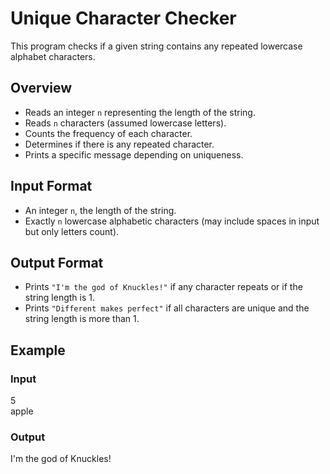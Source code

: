 # Unique Character Checker

This program checks if a given string contains any repeated lowercase alphabet characters.

## Overview

- Reads an integer `n` representing the length of the string.
- Reads `n` characters (assumed lowercase letters).
- Counts the frequency of each character.
- Determines if there is any repeated character.
- Prints a specific message depending on uniqueness.

## Input Format

- An integer `n`, the length of the string.
- Exactly `n` lowercase alphabetic characters (may include spaces in input but only letters count).

## Output Format

- Prints `"I'm the god of Knuckles!"` if any character repeats or if the string length is 1.
- Prints `"Different makes perfect"` if all characters are unique and the string length is more than 1.

## Example

### Input
5  
apple  

### Output
I'm the god of Knuckles!  